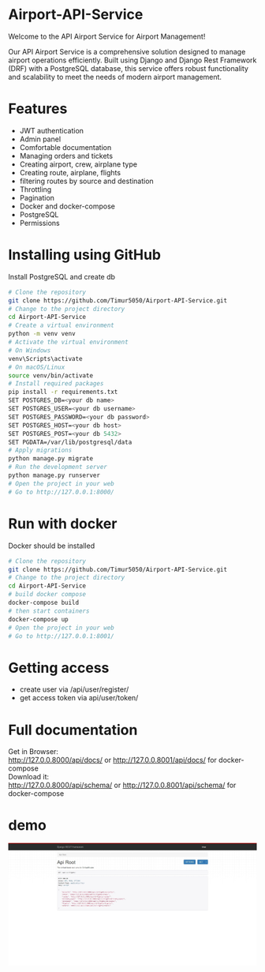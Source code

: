﻿# Airport-API-Service

Welcome to the API Airport Service for Airport Management!

Our API Airport Service is a comprehensive solution designed to manage airport operations efficiently. Built using Django and Django Rest Framework (DRF) with a PostgreSQL database, this service offers robust functionality and scalability to meet the needs of modern airport management.

# Features
- JWT authentication
- Admin panel
- Comfortable documentation
- Managing orders and tickets
- Creating airport, crew, airplane type
- Creating route, airplane, flights
- filtering routes by source and destination
- Throttling
- Pagination
- Docker and docker-compose
- PostgreSQL
- Permissions

# Installing using GitHub
Install PostgreSQL and create db
```sh
# Clone the repository
git clone https://github.com/Timur5050/Airport-API-Service.git
# Change to the project directory
cd Airport-API-Service
# Create a virtual environment
python -m venv venv
# Activate the virtual environment
# On Windows
venv\Scripts\activate
# On macOS/Linux
source venv/bin/activate
# Install required packages
pip install -r requirements.txt
SET POSTGRES_DB=<your db name>
SET POSTGRES_USER=<your db username>
SET POSTGRES_PASSWORD=<your db password>
SET POSTGRES_HOST=<your db host>
SET POSTGRES_POST=<your db 5432>
SET PGDATA=/var/lib/postgresql/data
# Apply migrations
python manage.py migrate
# Run the development server
python manage.py runserver
# Open the project in your web
# Go to http://127.0.0.1:8000/
```

# Run with docker
Docker should be installed
```sh
# Clone the repository
git clone https://github.com/Timur5050/Airport-API-Service.git
# Change to the project directory
cd Airport-API-Service
# build docker compose
docker-compose build
# then start containers
docker-compose up
# Open the project in your web
# Go to http://127.0.0.1:8001/
```

# Getting access
- create user via /api/user/register/
- get access token via api/user/token/

# Full documentation
Get in Browser:
<br>
http://127.0.0.8000/api/docs/ or http://127.0.0.8001/api/docs/ for docker-compose
<br>
Download it:
<br>
http://127.0.0.8000/api/schema/ or http://127.0.0.8001/api/schema/ for docker-compose

# demo
![Website Interface](demo.jpg)
